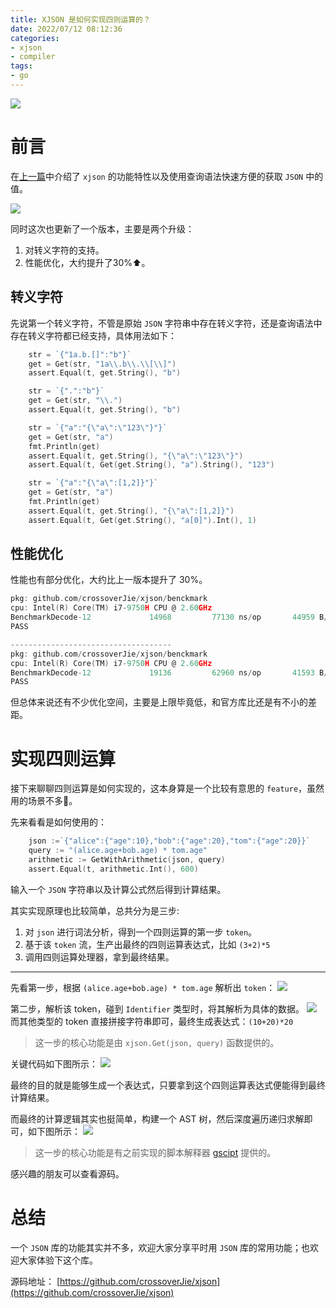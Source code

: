 ```yaml
---
title: XJSON 是如何实现四则运算的？
date: 2022/07/12 08:12:36 
categories: 
- xjson
- compiler
tags: 
- go
---
```


![](https://tva1.sinaimg.cn/large/e6c9d24ely1h42y3ylnbuj20wi0lomz7.jpg)
# 前言

在[上一篇](https://crossoverjie.top/2022/07/04/gjson/gjson02/)中介绍了 `xjson` 的功能特性以及使用查询语法快速方便的获取 `JSON` 中的值。

![](https://tva1.sinaimg.cn/large/e6c9d24ely1h42btsa4cgj21cs0mmjuh.jpg)

同时这次也更新了一个版本，主要是两个升级：

1. 对转义字符的支持。
2. 性能优化，大约提升了30%⬆️。

<!--more-->
## 转义字符

先说第一个转义字符，不管是原始 `JSON` 字符串中存在转义字符，还是查询语法中存在转义字符都已经支持，具体用法如下：

```go
	str = `{"1a.b.[]":"b"}`
	get = Get(str, "1a\\.b\\.\\[\\]")
	assert.Equal(t, get.String(), "b")

	str = `{".":"b"}`
	get = Get(str, "\\.")
	assert.Equal(t, get.String(), "b")

	str = `{"a":"{\"a\":\"123\"}"}`
	get = Get(str, "a")
	fmt.Println(get)
	assert.Equal(t, get.String(), "{\"a\":\"123\"}")
	assert.Equal(t, Get(get.String(), "a").String(), "123")

	str = `{"a":"{\"a\":[1,2]}"}`
	get = Get(str, "a")
	fmt.Println(get)
	assert.Equal(t, get.String(), "{\"a\":[1,2]}")
	assert.Equal(t, Get(get.String(), "a[0]").Int(), 1)
```

## 性能优化
性能也有部分优化，大约比上一版本提升了 30%。

```go
pkg: github.com/crossoverJie/xjson/benckmark
cpu: Intel(R) Core(TM) i7-9750H CPU @ 2.60GHz
BenchmarkDecode-12        	   14968	     77130 ns/op	   44959 B/op	    1546 allocs/op
PASS

------------------------------------
pkg: github.com/crossoverJie/xjson/benckmark
cpu: Intel(R) Core(TM) i7-9750H CPU @ 2.60GHz
BenchmarkDecode-12        	   19136	     62960 ns/op	   41593 B/op	    1407 allocs/op
PASS
```

但总体来说还有不少优化空间，主要是上限毕竟低，和官方库比还是有不小的差距。

# 实现四则运算

接下来聊聊四则运算是如何实现的，这本身算是一个比较有意思的 `feature`，虽然用的场景不多🙂。

先来看看是如何使用的：

```go
	json :=`{"alice":{"age":10},"bob":{"age":20},"tom":{"age":20}}`
	query := "(alice.age+bob.age) * tom.age"
	arithmetic := GetWithArithmetic(json, query)
	assert.Equal(t, arithmetic.Int(), 600)
```
输入一个 `JSON` 字符串以及计算公式然后得到计算结果。

其实实现原理也比较简单，总共分为是三步:
1. 对 `json` 进行词法分析，得到一个四则运算的第一步 `token`。
2. 基于该 `token` 流，生产出最终的四则运算表达式，比如 `(3+2)*5`
3. 调用四则运算处理器，拿到最终结果。

---
先看第一步，根据 `(alice.age+bob.age) * tom.age` 解析出 `token`：
![](https://tva1.sinaimg.cn/large/e6c9d24ely1h43ekglsqej21g6078jsl.jpg)

第二步，解析该 token，碰到 `Identifier` 类型时，将其解析为具体的数据。
![](https://tva1.sinaimg.cn/large/e6c9d24ely1h43em2y8q3j21ha0l2tcj.jpg)
而其他类型的 token 直接拼接字符串即可，最终生成表达式：`(10+20)*20`

> 这一步的核心功能是由 `xjson.Get(json, query)` 函数提供的。

关键代码如下图所示：
![](https://tva1.sinaimg.cn/large/e6c9d24ely1h43epvk5t8j20u00v20ws.jpg)

最终的目的就是能够生成一个表达式，只要拿到这个四则运算表达式便能得到最终计算结果。

而最终的计算逻辑其实也挺简单，构建一个 AST 树，然后深度遍历递归求解即可，如下图所示：
![](https://tva1.sinaimg.cn/large/e6c9d24ely1h43eugwrduj20n80n4mxz.jpg)

> 这一步的核心功能是有之前实现的脚本解释器 [gscipt](https://github.com/crossoverJie/gscript/blob/4897b0dd0e4110820c1e69f7a692d90640325cbd/syntax/parse.go#L10) 提供的。

感兴趣的朋友可以查看源码。

# 总结

一个 `JSON` 库的功能其实并不多，欢迎大家分享平时用 `JSON` 库的常用功能；也欢迎大家体验下这个库。

源码地址：
[https://github.com/crossoverJie/xjson](https://github.com/crossoverJie/xjson)